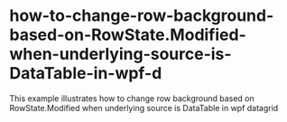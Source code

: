 # how-to-change-row-background-based-on-RowState.Modified-when-underlying-source-is-DataTable-in-wpf-d
This example illustrates how to change row background based on RowState.Modified when underlying source is DataTable in wpf datagrid
